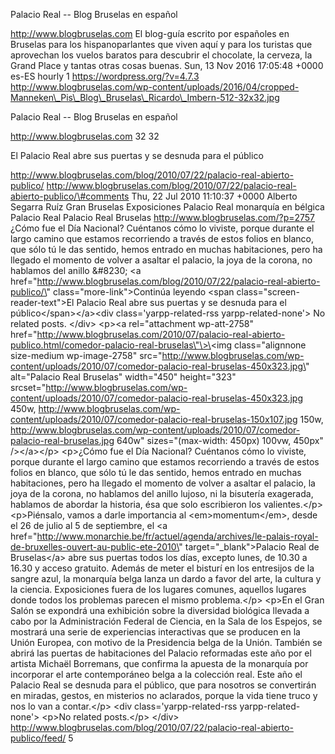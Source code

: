 Palacio Real -- Blog Bruselas en español

http://www.blogbruselas.com El blog-guía escrito por españoles en
Bruselas para los hispanoparlantes que viven aquí y para los turistas
que aprovechan los vuelos baratos para descubrir el chocolate, la
cerveza, la Grand Place y tantas otras cosas buenas. Sun, 13 Nov 2016
17:05:48 +0000 es-ES hourly 1 https://wordpress.org/?v=4.7.3
http://www.blogbruselas.com/wp-content/uploads/2016/04/cropped-Manneken\_Pis\_Blog\_Bruselas\_Ricardo\_Imbern-512-32x32.jpg

Palacio Real -- Blog Bruselas en español

http://www.blogbruselas.com 32 32

El Palacio Real abre sus puertas y se desnuda para el público

http://www.blogbruselas.com/blog/2010/07/22/palacio-real-abierto-publico/
http://www.blogbruselas.com/blog/2010/07/22/palacio-real-abierto-publico/\#comments
Thu, 22 Jul 2010 11:10:37 +0000 Alberto Segarra Ruíz Gran Bruselas
Exposiciones Palacio Real monarquía en bélgica Palacio Real Palacio Real
Bruselas http://www.blogbruselas.com/?p=2757 ¿Cómo fue el Día Nacional?
Cuéntanos cómo lo viviste, porque durante el largo camino que estamos
recorriendo a través de estos folios en blanco, que sólo tú le das
sentido, hemos entrado en muchas habitaciones, pero ha llegado el
momento de volver a asaltar el palacio, la joya de la corona, no
hablamos del anillo &\#8230; \<a
href=\"http://www.blogbruselas.com/blog/2010/07/22/palacio-real-abierto-publico/\"
class=\"more-link\"\>Continúa leyendo \<span
class=\"screen-reader-text\"\>El Palacio Real abre sus puertas y se
desnuda para el público\</span\>\</a\>\<div class=\'yarpp-related-rss
yarpp-related-none\'\> No related posts. \</div\> \<p\>\<a
rel=\"attachment wp-att-2758\"
href=\"http://www.blogbruselas.com/2010/07/palacio-real-abierto-publico.html/comedor-palacio-real-bruselas\"\>\<img
class=\"alignnone size-medium wp-image-2758\"
src=\"http://www.blogbruselas.com/wp-content/uploads/2010/07/comedor-palacio-real-bruselas-450x323.jpg\"
alt=\"Palacio Real Bruselas\" width=\"450\" height=\"323\"
srcset=\"http://www.blogbruselas.com/wp-content/uploads/2010/07/comedor-palacio-real-bruselas-450x323.jpg
450w,
http://www.blogbruselas.com/wp-content/uploads/2010/07/comedor-palacio-real-bruselas-150x107.jpg
150w,
http://www.blogbruselas.com/wp-content/uploads/2010/07/comedor-palacio-real-bruselas.jpg
640w\" sizes=\"(max-width: 450px) 100vw, 450px\" /\>\</a\>\</p\>
\<p\>¿Cómo fue el Día Nacional? Cuéntanos cómo lo viviste, porque
durante el largo camino que estamos recorriendo a través de estos folios
en blanco, que sólo tú le das sentido, hemos entrado en muchas
habitaciones, pero ha llegado el momento de volver a asaltar el palacio,
la joya de la corona, no hablamos del anillo lujoso, ni la bisutería
exagerada, hablamos de abordar la historia, ésa que solo escribieron los
valientes.\</p\> \<p\>Piénsalo, vamos a darle importancia al
\<em\>momentum\</em\>, desde el 26 de julio al 5 de septiembre, el \<a
href=\"http://www.monarchie.be/fr/actuel/agenda/archives/le-palais-royal-de-bruxelles-ouvert-au-public-ete-2010\"
target=\"\_blank\"\>Palacio Real de Bruselas\</a\> abre sus puertas
todos los días, excepto lunes, de 10.30 a 16.30 y acceso
gratuito. Además de meter el bisturí en los entresijos de la sangre
azul, la monarquía belga lanza un dardo a favor del arte, la cultura y
la ciencia. Exposiciones fuera de los lugares comunes, aquellos lugares
donde todos los problemas parecen el mismo problema.\</p\> \<p\>En el
Gran Salón se expondrá una exhibición sobre la diversidad biológica
llevada a cabo por la Administración Federal de Ciencia, en la Sala de
los Espejos, se mostrará una serie de experiencias interactivas que se
producen en la Unión Europea, con motivo de la Presidencia belga de la
Unión. También se abrirá las puertas de habitaciones del Palacio
reformadas este año por el artista Michaël Borremans, que confirma la
apuesta de la monarquía por incorporar el arte contemporáneo belga a la
colección real. Este año el Palacio Real se desnuda para el público, que
para nosotros se convertirán en miradas, gestos, en misterios no
aclarados, porque la vida tiene truco y nos lo van a contar.\</p\> \<div
class=\'yarpp-related-rss yarpp-related-none\'\> \<p\>No related
posts.\</p\> \</div\>
http://www.blogbruselas.com/blog/2010/07/22/palacio-real-abierto-publico/feed/
5
